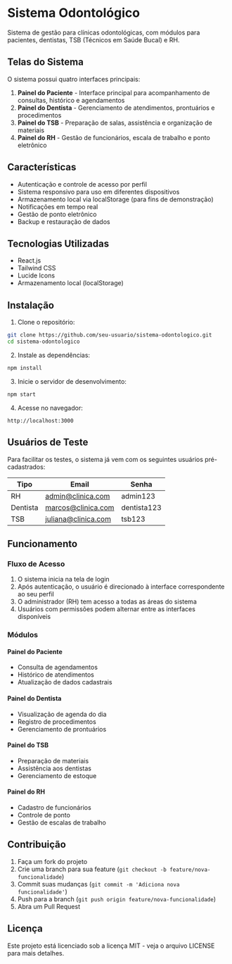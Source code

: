 # Sistema Odontológico

Sistema de gestão para clínicas odontológicas, com módulos para pacientes, dentistas, TSB (Técnicos em Saúde Bucal) e RH.

## Telas do Sistema

O sistema possui quatro interfaces principais:

1. **Painel do Paciente** - Interface principal para acompanhamento de consultas, histórico e agendamentos
2. **Painel do Dentista** - Gerenciamento de atendimentos, prontuários e procedimentos
3. **Painel do TSB** - Preparação de salas, assistência e organização de materiais
4. **Painel do RH** - Gestão de funcionários, escala de trabalho e ponto eletrônico

## Características

- Autenticação e controle de acesso por perfil
- Sistema responsivo para uso em diferentes dispositivos
- Armazenamento local via localStorage (para fins de demonstração)
- Notificações em tempo real
- Gestão de ponto eletrônico
- Backup e restauração de dados

## Tecnologias Utilizadas

- React.js
- Tailwind CSS
- Lucide Icons
- Armazenamento local (localStorage)

## Instalação

1. Clone o repositório:
```bash
git clone https://github.com/seu-usuario/sistema-odontologico.git
cd sistema-odontologico
```

2. Instale as dependências:
```bash
npm install
```

3. Inicie o servidor de desenvolvimento:
```bash
npm start
```

4. Acesse no navegador:
```
http://localhost:3000
```

## Usuários de Teste

Para facilitar os testes, o sistema já vem com os seguintes usuários pré-cadastrados:

| Tipo     | Email                | Senha       |
|----------|----------------------|-------------|
| RH       | admin@clinica.com    | admin123    |
| Dentista | marcos@clinica.com   | dentista123 |
| TSB      | juliana@clinica.com  | tsb123      |

## Funcionamento

### Fluxo de Acesso

1. O sistema inicia na tela de login
2. Após autenticação, o usuário é direcionado à interface correspondente ao seu perfil
3. O administrador (RH) tem acesso a todas as áreas do sistema
4. Usuários com permissões podem alternar entre as interfaces disponíveis

### Módulos

#### Painel do Paciente
- Consulta de agendamentos
- Histórico de atendimentos
- Atualização de dados cadastrais

#### Painel do Dentista
- Visualização de agenda do dia
- Registro de procedimentos
- Gerenciamento de prontuários

#### Painel do TSB
- Preparação de materiais
- Assistência aos dentistas
- Gerenciamento de estoque

#### Painel do RH
- Cadastro de funcionários
- Controle de ponto
- Gestão de escalas de trabalho

## Contribuição

1. Faça um fork do projeto
2. Crie uma branch para sua feature (`git checkout -b feature/nova-funcionalidade`)
3. Commit suas mudanças (`git commit -m 'Adiciona nova funcionalidade'`)
4. Push para a branch (`git push origin feature/nova-funcionalidade`)
5. Abra um Pull Request

## Licença

Este projeto está licenciado sob a licença MIT - veja o arquivo LICENSE para mais detalhes.
